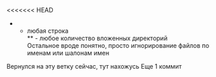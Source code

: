 <<<<<<< HEAD
* - любая строка  
** - любое количество вложенных директорий  
Остальное вроде понятно, просто игнорирование файлов по именам или шалонам имен  

Вернулся на эту ветку сейчас, тут нахожусь
Еще 1 коммит
